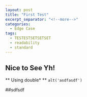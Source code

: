 ```yaml
---
layout: post
title: "First Test"
excerpt_separator: "<!--more-->"
categories:
  - Edge Case
tags:
  - TESTESTSETSETSET
  - readability
  - standard
---
```


## Nice to See Yh!
** Using double* **
`alt('asdfasdf')`

##sdfsdf
